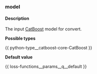 ### model

#### Description

The input [CatBoost](../../../concepts/python-reference_catboost.md) model for convert.

**Possible types**

 {{ python-type__catboost-core-CatBoost }}

**Default value**

{{ loss-functions__params__q__default }}
